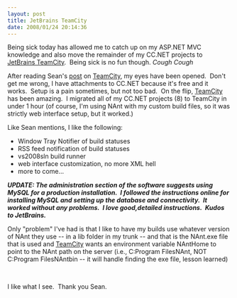 ```yaml
---
layout: post
title: JetBrains TeamCity
date: 2008/01/24 20:14:36
---
```



Being sick today has allowed me to catch up on my ASP.NET MVC knowledge and also move the remainder of my CC.NET projects to [JetBrains TeamCity](http://www.jetbrains.com/teamcity/).  Being sick is no fun though. *Cough Cough*

After reading Sean's [post](http://www.lostechies.com/blogs/sean_chambers/archive/2008/01/06/evaluating-teamcity-as-a-cc-net-replacement.aspx) on [TeamCity](http://www.jetbrains.com/teamcity/), my eyes have been opened.  Don't get me wrong, I have attachments to CC.NET because it's free and it works.  Setup is a pain sometimes, but not too bad.  On the flip, [TeamCity](http://www.jetbrains.com/teamcity/) has been amazing.  I migrated all of my CC.NET projects (8) to TeamCity in under 1 hour (of course, I'm using NAnt with my custom build files, so it was strictly web interface setup, but it worked.)

Like Sean mentions, I like the following:

  * Window Tray Notifier of build statuses 
  * RSS feed notification of build statuses 
  * vs2008sln build runner 
  * web interface customization, no more XML hell 
  * more to come...

_**UPDATE: The administration section of the software suggests using MySQL for a production installation.  I followed the instructions online for installing MySQL and setting up the database and connectivity.  It worked without any problems.  I love good,detailed instructions.  Kudos to JetBrains.**_

Only "problem" I've had is that I like to have my builds use whatever version of NAnt they use -- in a lib folder in my trunk -- and that is the NAnt.exe file that is used and [TeamCity](http://www.jetbrains.com/teamcity/) wants an environment variable NAntHome to point to the NAnt path on the server (i.e., C:Program FilesNAnt, NOT C:Program FilesNAntbin -- it will handle finding the exe file, lesson learned)

 

I like what I see.  Thank you Sean.
